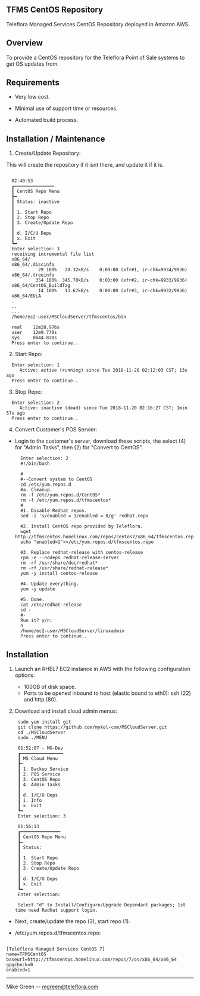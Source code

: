 TFMS CentOS Repository
------------------------

Teleflora Managed Services CentOS Repository deployed in Amazon AWS.


Overview
------------------------

To provide a CentOS repository for the Teleflora Point of Sale systems to get OS updates from.


Requirements
------------------------

- Very low cost.

- Minimal use of support time or resources.

- Automated build process.


Installation / Maintenance
--------------------------

1. Create/Update Repository:

This will create the repository if it isnt there, and update it if it is.

  ```

	02:40:53
	┏━━━━━━━━━━━━━━━
	┃ CentOS Repo Menu
	┣━
	┃ Status: inactive
	┃
	┃ 1. Start Repo
	┃ 2. Stop Repo
	┃ 3. Create/Update Repo
	┃
	┃ d. I/C/U Deps
	┃ x. Exit
	┗━
	Enter selection: 3
	receiving incremental file list
	x86_64/
	x86_64/.discinfo
       	      29 100%   28.32kB/s    0:00:00 (xfr#1, ir-chk=9934/9936)
	x86_64/.treeinfo
       	     354 100%  345.70kB/s    0:00:00 (xfr#2, ir-chk=9933/9936)
	x86_64/CentOS_BuildTag
       	      14 100%   13.67kB/s    0:00:00 (xfr#3, ir-chk=9932/9936)
	x86_64/EULA
	.  
	.. 
	...
	/home/ec2-user/MSCloudServer/tfmscentos/bin

	real    12m28.976s
	user    12m9.770s
	sys     0m44.830s
	Press enter to continue..
  ```

2. Start Repo:

  ```
	Enter selection: 1
	   Active: active (running) since Tue 2018-11-20 02:12:03 CST; 13s ago
	Press enter to continue..
  ```


3. Stop Repo:

  ```
	Enter selection: 2
	   Active: inactive (dead) since Tue 2018-11-20 02:16:27 CST; 1min 57s ago
	Press enter to continue..
  ```

4. Convert Customer's POS Servier:

- Login to the customer's server, download these scripts, the select (4) for "Admin Tasks", then (2) for "Convert to CentOS".

  ```
	Enter selection: 2
	#!/bin/bash
	
	#
	#--Convert system to CentOS
	cd /etc/yum.repos.d
	#a. Cleanup.
	rm -f /etc/yum.repos.d/CentOS*
	rm -f /etc/yum.repos.d/tfmscentos*
	#
	#1. Disable Redhat repos.
	sed -i 's/enabled = 1/enabled = 0/g' redhat.repo
	
	#2. Install CentOS repo provided by Teleflora.
	wget http://tfmscentos.homelinux.com/repos/centos7/x86_64/tfmscentos.repo
	echo "enabled=1">>/etc/yum.repos.d/tfmscentos.repo
	
	#3. Replace redhat-release with centos-release
	rpm -e --nodeps redhat-release-server
	rm -rf /usr/share/doc/redhat*
	rm -rf /usr/share/redhat-release*
	yum -y install centos-release
	
	#4. Update everything.
	yum -y update
	
	#5. Done.
	cat /etc/redhat-release
	cd -
	#-
	Run it? y/n:
	n
	/home/ec2-user/MSCloudServer/linuxadmin
	Press enter to continue..

  ```

Installation
------------------------

1. Launch an RHEL7 EC2 instance in AWS with the following configuration options:

	- 100GB of disk space.
	- Ports to be opened inbound to host (elastic bound to eth0): ssh (22) and http (80).

2. Download and install cloud admin menus:

		sudo yum install git
		git clone https://github.com/mykol-com/MSCloudServer.git
		cd ./MSCloudServer
		sudo ./MENU
		
		01:52:07 - MG-Dev
		┏━━━━━━━━━━━━━━━━
		┃ MS Cloud Menu
		┣━
		┃ 1. Backup Service
		┃ 2. POS Service
		┃ 3. CentOS Repo
		┃ 4. Admin Tasks
		┃
		┃ d. I/C/U Deps
		┃ i. Info
		┃ x. Exit
		┗━
		Enter selection: 3	

		01:56:13
		┏━━━━━━━━━━━━━━━
		┃ CentOS Repo Menu
		┣━
		┃ Status: 
		┃
		┃ 1. Start Repo
		┃ 2. Stop Repo
		┃ 3. Create/Update Repo
		┃
		┃ d. I/C/U Deps
		┃ x. Exit
		┗━
		Enter selection: 

		Select "d" to Install/Configure/Upgrade Dependant packages; 1st time need Redhat support login.

- Next, create/update the repo (3), start repo (1).

- /etc/yum.repos.d/tfmscentos.repo:

```

[Teleflora Managed Services CentOS 7]
name=TFMSCentOS
baseurl=http://tfmscentos.homelinux.com/repos/7/os/x86_64/x86_64
gpgcheck=0
enabled=1

```

------------------------
Mike Green -- mgreen@teleflora.com
